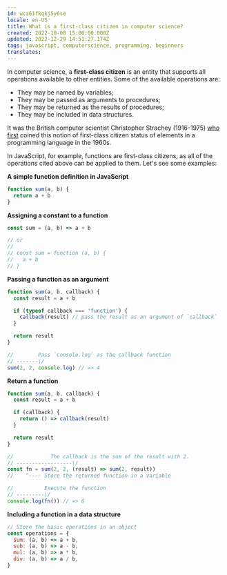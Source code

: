 ```yaml
---
id: wcz61fkqkj5y6se
locale: en-US
title: What is a first-class citizen in computer science?
created: 2022-10-08 15:00:00.000Z
updated: 2022-12-29 14:51:27.174Z
tags: javascript, computerscience, programming, beginners
translates: 
---
```

In computer science, a **first-class citizen** is an entity that supports all operations available to other entities. Some of the available operations are:

- They may be named by variables;
- They may be passed as arguments to procedures;
- They may be returned as the results of procedures;
- They may be included in data structures.

It was the British computer scientist Christopher Strachey (1916-1975) [who first](https://link.springer.com/article/10.1023/A:1010052305354) coined this notion of first-class citizen status of elements in a programming language in the 1960s.

In JavaScript, for example, functions are first-class citizens, as all of the operations cited above can be applied to them. Let's see some examples:

**A simple function definition in JavaScript**

```javascript
function sum(a, b) {
  return a + b
}
```

**Assigning a constant to a function**

```javascript
const sum = (a, b) => a + b

// or
// 
// const sum = function (a, b) {
//   a + b
// }
```

**Passing a function as an argument**

```javascript
function sum(a, b, callback) {
  const result = a + b

  if (typeof callback === 'function') {
    callback(result) // pass the result as an argument of `callback`
  }

  return result
}

//        Pass `console.log` as the callback function
// -------\/
sum(2, 2, console.log) // => 4
```

**Return a function**
```javascript
function sum(a, b, callback) {
  const result = a + b

  if (callback) {
    return () => callback(result)
  }

  return result
}

//            The callback is the sum of the result with 2.
// ------------------\/
const fn = sum(2, 2, (result) => sum(2, result))
//    ^---- Store the returned function in a variable

//          Execute the function
// ---------\/
console.log(fn()) // => 6
```

**Including a function in a data structure**

```javascript
// Store the basic operations in an object
const operations = {
  sum: (a, b) => a + b,
  sub: (a, b) => a - b,
  mul: (a, b) => a * b,
  div: (a, b) => a / b,
}
```
